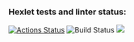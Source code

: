 ### Hexlet tests and linter status:
[![Actions Status](https://github.com/marus0v/php-project-48/workflows/hexlet-check/badge.svg)](https://github.com/marus0v/php-project-48/actions)
![Build Status](https://github.com/marus0v/php-project-48/workflows/Marus0v-Actions-Tests/badge.svg)
<a href="https://codeclimate.com/github/marus0v/php-project-48/maintainability"><img src="https://api.codeclimate.com/v1/badges/ad0529814491f1c168ab/maintainability" /></a>